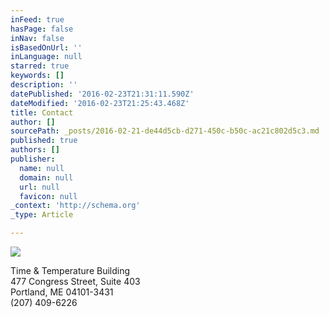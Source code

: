 ```yaml
---
inFeed: true
hasPage: false
inNav: false
isBasedOnUrl: ''
inLanguage: null
starred: true
keywords: []
description: ''
datePublished: '2016-02-23T21:31:11.590Z'
dateModified: '2016-02-23T21:25:43.468Z'
title: Contact
author: []
sourcePath: _posts/2016-02-21-de44d5cb-d271-450c-b50c-ac21c802d5c3.md
published: true
authors: []
publisher:
  name: null
  domain: null
  url: null
  favicon: null
_context: 'http://schema.org'
_type: Article

---
```

![](https://s3-us-west-2.amazonaws.com/the-grid-img/p/44d1591230e3e5bf24471b8516ed6dff8b4345df.jpg)

Time & Temperature Building  
477 Congress Street, Suite 403  
Portland, ME  04101-3431  
(207) 409-6226